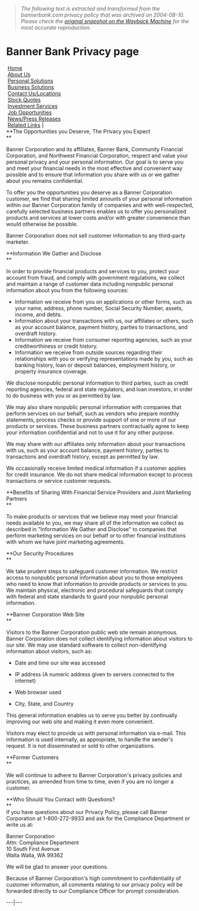 > *The following text is extracted and transformed from the bannerbank.com privacy policy that was archived on 2004-08-10. Please check the [original snapshot on the Wayback Machine](https://web.archive.org/web/20040810184334id_/http%3A//www.bannerbank.com/privacy.html) for the most accurate reproduction.*

# Banner Bank Privacy page

 [Home](https://web.archive.org/web/20040810184334id_/http%3A//www.bannerbank.com/default.html)  
 [About Us](https://web.archive.org/web/20040810184334id_/http%3A//www.bannerbank.com/about.html)  
 [Personal Solutions](https://web.archive.org/web/20040810184334id_/http%3A//www.bannerbank.com/personal.html)  
 [Business Solutions](https://web.archive.org/web/20040810184334id_/http%3A//www.bannerbank.com/business.html)  
 [Contact Us/Locations](https://web.archive.org/web/20040810184334id_/http%3A//www.bannerbank.com/contactus.html)  
 [Stock Quotes](https://web.archive.org/web/20040810184334id_/http%3A//www.bannerbank.com/stock.html)  
 [Investment Services](https://web.archive.org/web/20040810184334id_/http%3A//www.bannerbank.com/invest.html)  
 [Job Opportunities](https://web.archive.org/web/20040810184334id_/http%3A//www.bannerbank.com/job.html)  
 [News/Press Releases](https://web.archive.org/web/20040810184334id_/http%3A//www.bannerbank.com/news.html)  
 [Related Links](https://web.archive.org/web/20040810184334id_/http%3A//www.bannerbank.com/related.html) |    
**The Opportunities you Deserve, The Privacy you Expect  
**

Banner Corporation and its affiliates, Banner Bank, Community Financial Corporation, and Northwest Financial Corporation, respect and value your personal privacy and your personal information. Our goal is to serve you and meet your financial needs in the most effective and convenient way possible and to ensure that information you share with us or we gather about you remains confidential.  


To offer you the opportunities you deserve as a Banner Corporation customer, we find that sharing limited amounts of your personal information within our Banner Corporation family of companies and with well-respected, carefully selected business partners enables us to offer you personalized products and services at lower costs and/or with greater convenience than would otherwise be possible.  


Banner Corporation does not sell customer information to any third-party marketer.  
  
**Information We Gather and Disclose  
**

In order to provide financial products and services to you, protect your account from fraud, and comply with government regulations, we collect and maintain a range of customer data including nonpublic personal information about you from the following sources:  


  * Information we receive from you on applications or other forms, such as your name, address, phone number, Social Security Number, assets, income, and debts. 
  * Information about your transactions with us, our affiliates or others, such as your account balance, payment history, parties to transactions, and overdraft history. 
  * Information we receive from consumer reporting agencies, such as your creditworthiness or credit history.
  * Information we receive from outside sources regarding their relationships with you or verifying representations made by you, such as banking history, loan or deposit balances, employment history, or property insurance coverage.



We disclose nonpublic personal information to third parties, such as credit reporting agencies, federal and state regulators, and loan investors, in order to do business with you or as permitted by law.  


We may also share nonpublic personal information with companies that perform services on our behalf, such as vendors who prepare monthly statements, process checks or provide support of one or more of our products or services. These business partners contractually agree to keep your information confidential and not to use it for any other purpose.  


We may share with our affiliates only information about your transactions with us, such as your account balance, payment history, parties to transactions and overdraft history, except as permitted by law.  


We occasionally receive limited medical information if a customer applies for credit insurance. We do not share medical information except to process transactions or service customer requests.  
  
**Benefits of Sharing With Financial Service Providers and Joint Marketing Partners  
**

To make products or services that we believe may meet your financial needs available to you, we may share all of the information we collect as described in "Information We Gather and Disclose" to companies that perform marketing services on our behalf or to other financial institutions with whom we have joint marketing agreements.  
  
**Our Security Procedures  
**

We take prudent steps to safeguard customer information. We restrict access to nonpublic personal information about you to those employees who need to know that information to provide products or services to you. We maintain physical, electronic and procedural safeguards that comply with federal and state standards to guard your nonpublic personal information.  
  
**Banner Corporation Web Site  
**

Visitors to the Banner Corporation public web site remain anonymous. Banner Corporation does not collect identifying information about visitors to our site. We may use standard software to collect non-identifying information about visitors, such as:

* Date and time our site was accessed

* IP address (A numeric address given to servers connected to the internet)  


* Web browser used  


* City, State, and Country

This general information enables us to serve you better by continually improving our web site and making it even more convenient.

Visitors may elect to provide us with personal information via e-mail. This information is used internally, as appropriate, to handle the sender's request. It is not disseminated or sold to other organizations.

**Former Customers  
**

We will continue to adhere to Banner Corporation's privacy policies and practices, as amended from time to time, even if you are no longer a customer.  
  
**Who Should You Contact with Questions?  
**  
If you have questions about our Privacy Policy, please call Banner Corporation at 1-800-272-9933 and ask for the Compliance Department or write us at:

Banner Corporation  
Attn: Compliance Department  
10 South First Avenue  
Walla Walla, WA 99362

We will be glad to answer your questions.

Because of Banner Corporation's high commitment to confidentiality of customer information, all comments relating to our privacy policy will be forwarded directly to our Compliance Officer for prompt consideration. 

  
  
  
---|---
